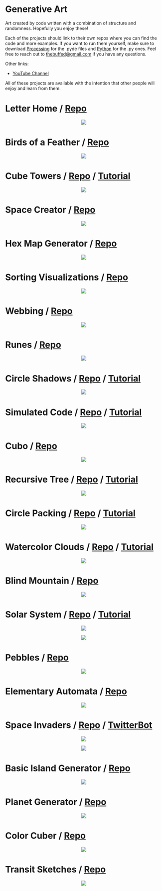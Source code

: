 # Generative Art

Art created by code written with a combination of structure and randomness. Hopefully you enjoy these!

Each of the projects should link to their own repos where you can find the code and more examples. If you want to run them yourself, make sure to download [Processing](https://www.processing.org) for the .pyde files and [Python](https://www.python.org/) for the .py ones. Feel free to reach out to thebuffed@gmail.com if you have any questions.

Other links:
- [YouTube Channel](https://www.youtube.com/channel/UCUrmX3SvpPerq-KAfGBrgGQ)

All of these projects are available with the intention that other people will enjoy and learn from them. 

# Letter Home / [Repo](https://github.com/erdavids/Oblong)

<p align="center"><img src="https://github.com/erdavids/Oblong/blob/master/Examples/Oblong-25-520.png"></p>

# Birds of a Feather / [Repo](https://github.com/erdavids/Birds-of-a-Feather)
<p align="center"><img src="https://github.com/erdavids/Birds-of-a-Feather/blob/master/Favorites/9x9.png"></p>

# Cube Towers / [Repo](https://github.com/erdavids/Cube-Towers) / [Tutorial](https://www.youtube.com/watch?v=H7EwbkBWnmA)

<p align="center"><img src="https://github.com/erdavids/Cube-Towers/blob/master/Examples/Vapor/8085.png"></p>

# Space Creator / [Repo](https://github.com/erdavids/Space-Creator)

<p align="center"><img src="https://github.com/erdavids/Space-Creator/blob/master/Examples/possiblereddit.png"></p>

# Hex Map Generator / [Repo](https://github.com/erdavids/Hex-Map)

<p align="center"><img src="https://github.com/erdavids/Hex-Map/blob/master/Examples/Random/2732.png"></p>

# Sorting Visualizations / [Repo](https://github.com/erdavids/Sorting-Visualizations)

<p align="center"><img src="https://github.com/erdavids/Sorting-Visualizations/blob/master/Examples/Favorites/bubble.png"></p>


# Webbing / [Repo](https://github.com/erdavids/Webbing)
<p align="center"><img src="https://github.com/erdavids/Webbing/blob/master/Favorites/git.png"></p>

# Runes / [Repo](https://github.com/erdavids/Runes)

<p align="center"><img src="https://github.com/erdavids/Runes/blob/master/Examples/ThickerLines/6011.png"></p>

# Circle Shadows / [Repo](https://github.com/erdavids/Circle-Shadows) / [Tutorial](https://www.youtube.com/watch?v=Kg6YIDZ-JpY)

<p align="center"><img src="https://github.com/erdavids/Circle-Shadows/blob/master/Examples/redbias-6897.png"></p>

# Simulated Code / [Repo](https://github.com/erdavids/Simulated-Code) / [Tutorial](https://www.youtube.com/watch?v=3_7rxEQKCIk)

<p align="center"><img src="https://github.com/erdavids/Simulated-Code/blob/master/Favorites/Reddit.png"></p>

# Cubo / [Repo](https://github.com/erdavids/Cubo)

<p align="center"><img src="https://github.com/erdavids/Cubo/blob/master/Examples/Cubo-80-40-1442.png"></p>

# Recursive Tree / [Repo](https://github.com/erdavids/Recursive-Tree) / [Tutorial](https://www.youtube.com/watch?v=S-c0gknmnWM)
<p align="center"><img src="https://github.com/erdavids/Recursive-Tree/blob/master/Examples/Favorites/light-blue.jpg"></p>

# Circle Packing / [Repo](https://github.com/erdavids/Circle-Packing) / [Tutorial](https://www.youtube.com/watch?v=QkJHDIwPQ9E)

<p align="center"><img src="https://github.com/erdavids/Circle-Packing/blob/master/Examples/Gif/28.png"></p>

# Watercolor Clouds / [Repo](https://github.com/erdavids/WatercolorClouds) / [Tutorial](https://www.youtube.com/watch?v=5bBkBVnrg2g)

<p align="center"><img src="https://github.com/erdavids/WatercolorClouds/blob/master/watercolor.png"></p>

# Blind Mountain / [Repo](https://github.com/erdavids/blind-mountain)

<p align="center"><img src="https://github.com/erdavids/blind-mountain/blob/master/blind-5.png"></p>

# Solar System / [Repo](https://github.com/erdavids/Generative-Space-System) / [Tutorial](https://www.youtube.com/watch?v=XSgerkCVbFc)

<p align="center"><img src="https://github.com/erdavids/Generative-Space-System/blob/master/Examples/Generative-Space-Texture-3000w-1002h.png"></p>

<p align="center"><img src="https://github.com/erdavids/Generative-Space-System/blob/master/Examples/Generative-Space-Texture-3000w-2001h.png"></p>

# Pebbles / [Repo](https://github.com/erdavids/Generative-Pebbles)

<p align="center"><img src="https://github.com/erdavids/Generative-Pebbles/blob/master/Examples/Pebbles-50-60x30.png"></p>

# Elementary Automata / [Repo](https://github.com/erdavids/Elementary-Automata)

<p align="center"><img src="https://github.com/erdavids/PersonalWebsite/blob/master/Archive/Images/automata/a-1.png"></p>

# Space Invaders / [Repo](https://github.com/erdavids/Space-Invaders) / [TwitterBot](https://twitter.com/generatorsprite)

<p align="center"><img src="https://github.com/erdavids/PersonalWebsite/blob/master/Archive/Images/SpaceInvader/Invader-1.jpg"></p>
<p align="center"><img src="https://github.com/erdavids/PersonalWebsite/blob/master/Archive/Images/Example-43x43-6-1900.jpg"></p>

# Basic Island Generator / [Repo](https://github.com/erdavids/Island-Generator)

<p align="center"><img src="https://github.com/erdavids/Island-Generator/blob/master/Examples/Planet-11223-w-1500-h-1500.png"></p>

# Planet Generator / [Repo](https://github.com/erdavids/Island-Generator)

<p align="center"><img src="https://github.com/erdavids/Island-Generator/blob/master/Examples/Planet-1376-w-1500-h-1500.png"></p>

# Color Cuber / [Repo](https://github.com/erdavids/Color-Cuber)

<p align="center"><img src="https://github.com/erdavids/Color-Cuber/blob/master/mod/eiffel.png"></p>

# Transit Sketches / [Repo](https://github.com/erdavids/Transit-Sketches)

<p align="center"><img src="https://github.com/erdavids/PersonalWebsite/blob/master/Archive/Images/Transit-Sketches/422.png"></p>
